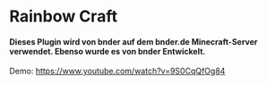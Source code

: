 # Rainbow Craft
#### Dieses Plugin wird von bnder auf dem bnder.de Minecraft-Server verwendet. Ebenso wurde es von bnder Entwickelt.

Demo: https://www.youtube.com/watch?v=9S0CqQfOg84
